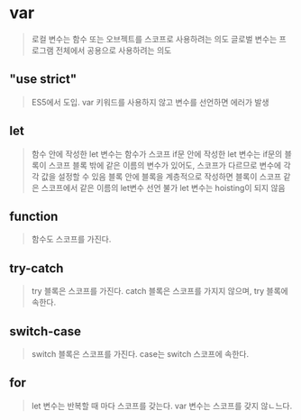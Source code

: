 # var
> 로컬 변수는 함수 또는 오브젝트를 스코프로 사용하려는 의도
> 글로벌 변수는 프로그램 전체에서 공용으로 사용하려는 의도


## "use strict"
> ES5에서 도입.
> var 키워드를 사용하지 않고 변수를 선언하면 에러가 발생

## let
> 함수 안에 작성한 let 변수는 함수가 스코프
> if문 안에 작성한 let 변수는 if문의 블록이 스코프
> 블록 밖에 같은 이름의 변수가 있어도, 스코프가 다르므로 변수에 각각 값을 설정할 수 있음
> 블록 안에 블록을 계층적으로 작성하면 블록이 스코프
> 같은 스코프에서 같은 이름의 let변수 선언 불가
> let 변수는 hoisting이 되지 않음

## function
> 함수도 스코프를 가진다.

## try-catch
> try 블록은 스코프를 가진다.
> catch 블록은 스코프를 가지지 않으며, try 블록에 속한다.

## switch-case
> switch 블록은 스코프를 가진다.
> case는 switch 스코프에 속한다.

## for
> let 변수는 반복할 때 마다 스코프를 갖는다.
> var 변수는 스코프를 갖지 않ㄴ느다.
